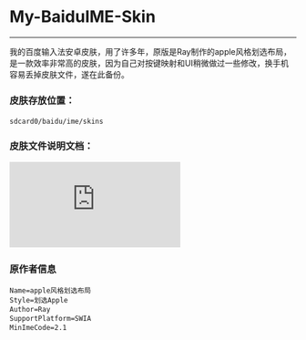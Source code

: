 # My-BaiduIME-Skin
---
我的百度输入法安卓皮肤，用了许多年，原版是Ray制作的apple风格划选布局，是一款效率非常高的皮肤，因为自己对按键映射和UI稍微做过一些修改，换手机容易丢掉皮肤文件，遂在此备份。

### 皮肤存放位置：
`sdcard0/baidu/ime/skins`

### 皮肤文件说明文档：
![百度手机输入法2.1皮肤文档.pdf](https://raw.githubusercontent.com/azuse/My-BaiduIME-Skin/main/百度手机输入法2.1皮肤文档.pdf)

### 原作者信息
```
Name=apple风格划选布局
Style=划选Apple
Author=Ray
SupportPlatform=SWIA
MinImeCode=2.1
```